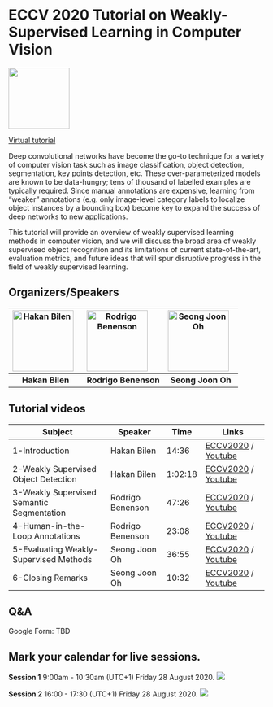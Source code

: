 # ECCV 2020 Tutorial on Weakly-Supervised Learning in Computer Vision

<a target="_blank" href="https://workshopsandtutorials.eccv2020.eu/papers/subject/weakly-supervised-learning-in-computer-vision/"><img border="0" src="https://workshopsandtutorials.eccv2020.eu/static/images/eccv-online-logo_A.png" height=120px></a>

[Virtual tutorial](https://workshopsandtutorials.eccv2020.eu/papers/subject/weakly-supervised-learning-in-computer-vision/)

Deep convolutional networks have become the go-to technique for a variety of computer vision task such as image classification, object detection, segmentation, key points detection, etc. These over-parameterized models are known to be data-hungry; tens of thousand of labelled examples are typically required. Since manual annotations are expensive, learning from “weaker” annotations (e.g. only image-level category labels to localize object instances by a bounding box) become key to expand the success of deep networks to new applications.

This tutorial will provide an overview of weakly supervised learning methods in computer vision, and we will discuss the broad area of weakly supervised object recognition and its limitations of current state-of-the-art, evaluation metrics, and future ideas that will spur disruptive progress in the field of weakly supervised learning.

## Organizers/Speakers

<img src="hakan.jpg" alt="Hakan Bilen" style="float: left; margin-right: 10px;" height=120px/> |  <img src="rodrigo.jpg" alt="Rodrigo Benenson" style="float: left; margin-right: 10px;" height=120px/> | <img src="joon.jpg" alt="Seong Joon Oh" style="float: left; margin-right: 10px;" height=120px/>
:--:|:--: | :--:
**Hakan Bilen** | **Rodrigo Benenson** | **Seong Joon Oh**

## Tutorial videos

Subject | Speaker | Time | Links
-- | -- | -- | -- 
1-Introduction | Hakan Bilen | 14:36 | [ECCV2020](https://workshopsandtutorials.eccv2020.eu/paper/947/) / [Youtube](https://www.youtube.com/watch?v=-cc2RYF37zE&list=PLcD_yLvcdUll95mAnBDV0rZKhfClJMZMr&index=2)
2-Weakly Supervised Object Detection | Hakan Bilen | 1:02:18 | [ECCV2020](https://workshopsandtutorials.eccv2020.eu/paper/440/) / [Youtube](https://www.youtube.com/watch?v=L3m5SFOMNlo&list=PLcD_yLvcdUll95mAnBDV0rZKhfClJMZMr&index=2)
3-Weakly Supervised Semantic Segmentation | Rodrigo Benenson | 47:26 | [ECCV2020](https://workshopsandtutorials.eccv2020.eu/paper/438/) / [Youtube](https://www.youtube.com/watch?v=jM1T1HwbY5s&list=PLcD_yLvcdUll95mAnBDV0rZKhfClJMZMr&index=3)
4-Human-in-the-Loop Annotations | Rodrigo Benenson | 23:08 | [ECCV2020](https://workshopsandtutorials.eccv2020.eu/paper/948/) / [Youtube](https://www.youtube.com/watch?v=PCwpO3mLhZk&list=PLcD_yLvcdUll95mAnBDV0rZKhfClJMZMr&index=4)
5-Evaluating Weakly-Supervised Methods | Seong Joon Oh | 36:55 | [ECCV2020](https://workshopsandtutorials.eccv2020.eu/paper/949/) / [Youtube](https://www.youtube.com/watch?v=D_dEkeb-fto&list=PLcD_yLvcdUll95mAnBDV0rZKhfClJMZMr&index=5)
6-Closing Remarks | Seong Joon Oh | 10:32 | [ECCV2020](https://workshopsandtutorials.eccv2020.eu/paper/950/) / [Youtube](https://www.youtube.com/watch?v=IgO0g-R8HcA&list=PLcD_yLvcdUll95mAnBDV0rZKhfClJMZMr&index=6)

## Q&A

Google Form: TBD

## Mark your calendar for live sessions.

**Session 1** 9:00am - 10:30am (UTC+1) Friday 28 August 2020. <a target="_blank" href="https://calendar.google.com/event?action=TEMPLATE&amp;tmeid=NnFvMDI1MDVyMjFxbjFlcmRnazd2bHB2NjcgY29hbGxhb2hAbQ&amp;tmsrc=coallaoh%40gmail.com"><img border="0" src="https://www.google.com/calendar/images/ext/gc_button1_en-GB.gif"></a>

**Session 2** 16:00 - 17:30 (UTC+1) Friday 28 August 2020. <a target="_blank" href="https://calendar.google.com/event?action=TEMPLATE&amp;tmeid=MGMwdms2NDM3MDBqOGQwZDdtMDh0dmU1YTcgY29hbGxhb2hAbQ&amp;tmsrc=coallaoh%40gmail.com"><img border="0" src="https://www.google.com/calendar/images/ext/gc_button1_en-GB.gif"></a>




